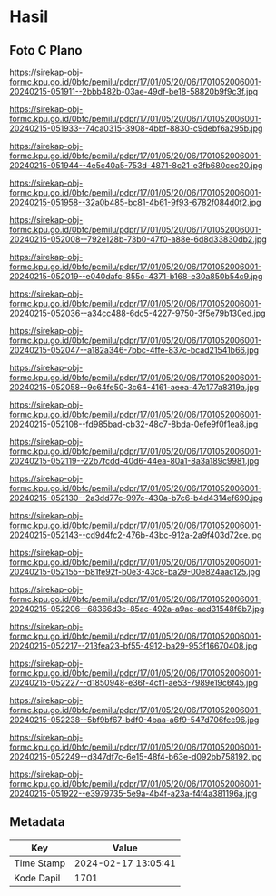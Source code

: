 # Hasil

## Foto C Plano

https://sirekap-obj-formc.kpu.go.id/0bfc/pemilu/pdpr/17/01/05/20/06/1701052006001-20240215-051911--2bbb482b-03ae-49df-be18-58820b9f9c3f.jpg

https://sirekap-obj-formc.kpu.go.id/0bfc/pemilu/pdpr/17/01/05/20/06/1701052006001-20240215-051933--74ca0315-3908-4bbf-8830-c9debf6a295b.jpg

https://sirekap-obj-formc.kpu.go.id/0bfc/pemilu/pdpr/17/01/05/20/06/1701052006001-20240215-051944--4e5c40a5-753d-4871-8c21-e3fb680cec20.jpg

https://sirekap-obj-formc.kpu.go.id/0bfc/pemilu/pdpr/17/01/05/20/06/1701052006001-20240215-051958--32a0b485-bc81-4b61-9f93-6782f084d0f2.jpg

https://sirekap-obj-formc.kpu.go.id/0bfc/pemilu/pdpr/17/01/05/20/06/1701052006001-20240215-052008--792e128b-73b0-47f0-a88e-6d8d33830db2.jpg

https://sirekap-obj-formc.kpu.go.id/0bfc/pemilu/pdpr/17/01/05/20/06/1701052006001-20240215-052019--e040dafc-855c-4371-b168-e30a850b54c9.jpg

https://sirekap-obj-formc.kpu.go.id/0bfc/pemilu/pdpr/17/01/05/20/06/1701052006001-20240215-052036--a34cc488-6dc5-4227-9750-3f5e79b130ed.jpg

https://sirekap-obj-formc.kpu.go.id/0bfc/pemilu/pdpr/17/01/05/20/06/1701052006001-20240215-052047--a182a346-7bbc-4ffe-837c-bcad21541b66.jpg

https://sirekap-obj-formc.kpu.go.id/0bfc/pemilu/pdpr/17/01/05/20/06/1701052006001-20240215-052058--9c64fe50-3c64-4161-aeea-47c177a8319a.jpg

https://sirekap-obj-formc.kpu.go.id/0bfc/pemilu/pdpr/17/01/05/20/06/1701052006001-20240215-052108--fd985bad-cb32-48c7-8bda-0efe9f0f1ea8.jpg

https://sirekap-obj-formc.kpu.go.id/0bfc/pemilu/pdpr/17/01/05/20/06/1701052006001-20240215-052119--22b7fcdd-40d6-44ea-80a1-8a3a189c9981.jpg

https://sirekap-obj-formc.kpu.go.id/0bfc/pemilu/pdpr/17/01/05/20/06/1701052006001-20240215-052130--2a3dd77c-997c-430a-b7c6-b4d4314ef690.jpg

https://sirekap-obj-formc.kpu.go.id/0bfc/pemilu/pdpr/17/01/05/20/06/1701052006001-20240215-052143--cd9d4fc2-476b-43bc-912a-2a9f403d72ce.jpg

https://sirekap-obj-formc.kpu.go.id/0bfc/pemilu/pdpr/17/01/05/20/06/1701052006001-20240215-052155--b81fe92f-b0e3-43c8-ba29-00e824aac125.jpg

https://sirekap-obj-formc.kpu.go.id/0bfc/pemilu/pdpr/17/01/05/20/06/1701052006001-20240215-052206--68366d3c-85ac-492a-a9ac-aed31548f6b7.jpg

https://sirekap-obj-formc.kpu.go.id/0bfc/pemilu/pdpr/17/01/05/20/06/1701052006001-20240215-052217--213fea23-bf55-4912-ba29-953f16670408.jpg

https://sirekap-obj-formc.kpu.go.id/0bfc/pemilu/pdpr/17/01/05/20/06/1701052006001-20240215-052227--d1850948-e36f-4cf1-ae53-7989e19c6f45.jpg

https://sirekap-obj-formc.kpu.go.id/0bfc/pemilu/pdpr/17/01/05/20/06/1701052006001-20240215-052238--5bf9bf67-bdf0-4baa-a6f9-547d706fce96.jpg

https://sirekap-obj-formc.kpu.go.id/0bfc/pemilu/pdpr/17/01/05/20/06/1701052006001-20240215-052249--d347df7c-6e15-48f4-b63e-d092bb758192.jpg

https://sirekap-obj-formc.kpu.go.id/0bfc/pemilu/pdpr/17/01/05/20/06/1701052006001-20240215-051922--e3979735-5e9a-4b4f-a23a-f4f4a381196a.jpg


## Metadata

| Key        | Value               |
| ---------- | ------------------- |
| Time Stamp | 2024-02-17 13:05:41 |
| Kode Dapil | 1701                |




